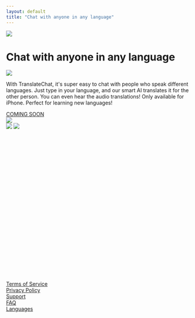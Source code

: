 ```yaml
---
layout: default
title: "Chat with anyone in any language"
---
```


<div class="hidden col-span-2 row-span-2 items-end lg:flex">
    <img src="{{ "/assets/images/man-left.png" | relative_url }}" srcset="{{ "/assets/images/man-left.png" | relative_url }} 1x, {{ "/assets/images/man-left@2x.png" | relative_url }} 2x" class="mx-auto">
</div>

<div class="col-span-4 pb-10">
    <h1 class="text-4xl p-5 pt-8 lg:p-0 text-slate-700 font-serif max-w-md mx-auto">Chat with anyone in any language</h1>
    <img src="{{ "/assets/images/two-ppl.png" | relative_url }}" srcset="{{ "/assets/images/two-ppl.png" | relative_url }} 1x, {{ "/assets/images/two-ppl@2x.png" | relative_url }} 2x" class="lg:hidden mx-auto w-50">
    <p class="text-lg p-5 text-slate-700 max-w-lg mx-auto pb-10">
    With TranslateChat, it's super easy to chat with people who speak different languages. Just type in your language, and our smart AI translates it for the other person. You can even hear the audio translations! Only available for iPhone. Perfect for learning new languages!
    </p>        
    <a href="#" class="bg-amber-400 text-black rounded-lg py-3 px-6 font-semibold text-xl">COMING SOON</a>
</div>

<div class="hidden col-span-2 row-span-2 items-end lg:flex">
<img src="{{ "/assets/images/woman-right.png" | relative_url }}" srcset="{{ "/assets/images/woman-right.png" | relative_url }} 1x, {{ "/assets/images/woman-right@2x.png" | relative_url }} 2x" class="mx-auto">
</div>

<div class="col-span-4 overflow-hidden" style="min-height:430px;">
    <img src="{{ "/assets/images/screenshot-iphone.png" | relative_url }}" srcset="{{ "/assets/images/screenshot-iphone.png" | relative_url }} 1x, {{ "/assets/images/screenshot-iphone@2x.png" | relative_url }} 2x" class="mx-auto lg:hidden p-5">
    <img src="{{ "/assets/images/screenshot-iphone-top.png" | relative_url }}" srcset="{{ "/assets/images/screenshot-iphone-top.png" | relative_url }} 1x, {{ "/assets/images/screenshot-iphone-top@2x.png" | relative_url }} 2x" class="mx-auto hidden lg:block">
</div>

<div class="col-span-4 lg:col-span-2 p-4 bg-slate-100">
<a href="{{ "/terms" | relative_url }}" class="text-slate-500 text-sm font-semibold">Terms of Service</a>
</div>
<div class="col-span-4 lg:col-span-1 p-4 bg-slate-100">
<a href="{{ "/privacy" | relative_url }}" class="text-slate-500 text-sm font-semibold">Privacy Policy</a>
</div>
<div class="col-span-4 lg:col-span-2 p-4 bg-slate-100">
<a href="{{ "/support" | relative_url }}" class="text-slate-500 text-sm font-semibold">Support</a>
</div>
<div class="col-span-4 lg:col-span-1 p-4 bg-slate-100">
<a href="{{ "/faq" | relative_url }}" class="text-slate-500 text-sm font-semibold">FAQ</a>
</div>
<div class="col-span-4 lg:col-span-2 p-4 bg-slate-100">
<a href="{{ "/languages" | relative_url }}" class="text-slate-500 text-sm font-semibold">Languages</a>
</div>
